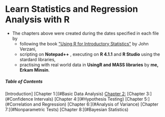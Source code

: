 # Learn Statistics and Regression Analysis with R

+ The chapters above were created during the dates specified in each file by 
  + following the book ["Using R for Introductory Statistics"](https://cbb.sjtu.edu.cn/~mywu/bi217/usingR.pdf) by John Verzani,
  + scripting on **Notepad++** , executing on **R 4.1.1** and **R Studio** using the stardard libraries,
  + practising with real world data in **UsingR and MASS libraries** by **me, Erkam Minsin**.

##### Table of Contents
[Introduction]
[Chapter 1:](#Basic Data Analysis)
[Chapter 2:](#Probability)
[Chapter 3:](#Confidence Intervals)
[Chapter 4:](#Hypothesis Testing)
[Chapter 5:](#Correlation and Regression)
[Chapter 6:](#Analysis of Variance)
[Chapter 7:](#Nonparametric Tests)
[Chapter 8:](#Bayesian Statistics)
